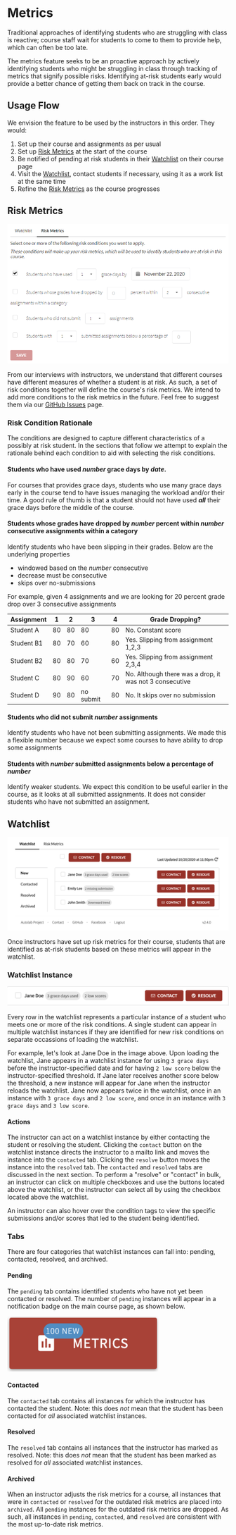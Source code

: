# Metrics

Traditional approaches of identifying students who are struggling with class is reactive; course staff wait for students to come to them to provide help, which can often be too late.

The metrics feature seeks to be an proactive approach by actively identifying students who might be struggling in class through tracking of metrics that signify possible risks. Identifying at-risk students early would provide a better chance of getting them back on track in the course.


## Usage Flow

We envision the feature to be used by the instructors in this order. They would:

1. Set up their course and assignments as per usual
1. Set up [Risk Metrics](#risk-metrics) at the start of the course
1. Be notified of pending at risk students in their [Watchlist](#watchlist) on their course page
1. Visit the [Watchlist](#watchlist), contact students if necessary, using it as a work list at the same time
1. Refine the [Risk Metrics](#risk-metrics) as the course progresses

## Risk Metrics

![Metrics](/images/risk_metrics.png)

From our interviews with instructors, we understand that different courses have different measures of whether a student is at risk. As such, a set of risk conditions together will define the course's risk metrics. We intend to add more conditions to the risk metrics in the future. Feel free to suggest them via our [GitHub Issues](https://github.com/autolab/Autolab/issues) page.

### Risk Condition Rationale

The conditions are designed to capture different characteristics of a possibly at risk student. In the sections that follow we attempt to explain the rationale behind each condition to aid with selecting the risk conditions.

#### Students who have used *number* grace days by *date*.

For courses that provides grace days, students who use many grace days early in the course tend to have issues managing the workload and/or their time. A good rule of thumb is that a student should not have used _**all**_ their grace days before the middle of the course.

#### Students whose grades have dropped by *number* percent within *number* consecutive assignments within a category

Identify students who have been slipping in their grades. Below are the underlying properties

- windowed based on the *number* consecutive 
- decrease must be consecutive
- skips over no-submissions

For example, given 4 assignments and we are looking for 20 percent grade drop over 3 consecutive assignments  

| Assignment | 1  | 2  | 3         | 4  | Grade Dropping?                                       |
|------------|----|----|-----------|----|-------------------------------------------------------|
| Student A  | 80 | 80 | 80        | 80 | No. Constant score                                    |
| Student B1 | 80 | 70 | 60        | 80 | Yes. Slipping from assignment 1,2,3                   |
| Student B2 | 80 | 80 | 70        | 60 | Yes. Slipping from assignment 2,3,4                   |
| Student C  | 80 | 90 | 60        | 70 | No. Although there was a drop, it was not 3 consecutive |
| Student D  | 90 | 80 | no submit | 80 | No. It skips over no submission                       |

#### Students who did not submit *number* assignments

Identify students who have not been submitting assignments. We made this a flexible number because we expect some courses to have ability to drop some assignments

#### Students with *number* submitted assignments below a percentage of *number*

Identify weaker students. We expect this condition to be useful earlier in the course, as it looks at all submitted assignments. It does not consider students who have not submitted an assignment.


## Watchlist

![Watchlist](/images/watchlist.png)

Once instructors have set up risk metrics for their course, students that are identified as at-risk students based on these metrics will appear in the watchlist.

### Watchlist Instance

![Watchlist Instance](/images/watchlist_instance.png)

Every row in the watchlist represents a particular instance of a student who meets one or more of the risk conditions. A single student can appear in multiple watchlist instances if they are identified for new risk conditions on separate occassions of loading the watchlist. 

For example, let's look at Jane Doe in the image above. Upon loading the watchlist, Jane appears in a watchlist instance for using `3 grace days` before the instructor-specified date and for having `2 low score` below the instructor-specified threshold. If Jane later receives another score below the threshold, a new instance will appear for Jane when the instructor reloads the watchlist. Jane now appears twice in the watchlist, once in an instance with `3 grace days` and `2 low score`, and once in an instance with `3 grace days` and `3 low score`.

#### Actions

The instructor can act on a watchlist instance by either contacting the student or resolving the student. Clicking the `contact` button on the watchlist instance directs the instructor to a mailto link and moves the instance into the `contacted` tab. Clicking the `resolve` button moves the instance into the `resolved` tab. The `contacted` and `resolved` tabs are discussed in the next section. To perform a "resolve" or "contact" in bulk, an instructor can click on multiple checkboxes and use the buttons located above the watchlist, or the instructor can select all by using the checkbox located above the watchlist.

An instructor can also hover over the condition tags to view the specific submissions and/or scores that led to the student being identified.

### Tabs

There are four categories that watchlist instances can fall into: pending, contacted, resolved, and archived.

#### Pending

The `pending` tab contains identified students who have not yet been contacted or resolved. The number of `pending` instances will appear in a notification badge on the main course page, as shown below. 

![Metrics Notification](/images/metrics_notification.png)

#### Contacted

The `contacted` tab contains all instances for which the instructor has contacted the student. Note: this does *not* mean that the student has been contacted for *all* associated watchlist instances.

#### Resolved

The `resolved` tab contains all instances that the instructor has marked as resolved. Note: this does *not* mean that the student has been marked as resolved for *all* associated watchlist instances.

#### Archived

When an instructor adjusts the risk metrics for a course, all instances that were in `contacted` or `resolved` for the outdated risk metrics are placed into `archived`. All `pending` instances for the outdated risk metrics are dropped. As such, all instances in `pending`, `contacted`, and `resolved` are consistent with the most up-to-date risk metrics.